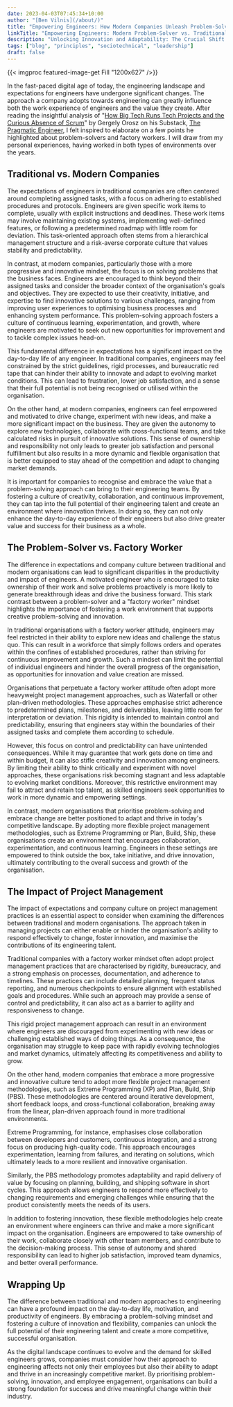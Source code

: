 ```yaml
---
date: 2023-04-03T07:45:34+10:00
author: "[Ben Vilnis](/about/)"
title: "Empowering Engineers: How Modern Companies Unleash Problem-Solvers and Outshine Traditional Factory Worker Mindsets"
linkTitle: "Empowering Engineers: Modern Problem-Solver vs. Traditional Factory Worker"
description: "Unlocking Innovation and Adaptability: The Crucial Shift from Task-Driven to Problem-Solving Approaches in Software Engineering"
tags: ["blog", "principles", "sociotechnical", "leadership"]
draft: false
---
```


<div class="center-text">

  {{< imgproc featured-image-get Fill "1200x627" />}}

  In the fast-paced digital age of today, the engineering landscape and expectations for engineers have undergone significant changes. The approach a company adopts towards engineering can greatly influence both the work experience of engineers and the value they create. After reading the insightful analysis of "[How Big Tech Runs Tech Projects and the Curious Absence of Scrum](https://newsletter.pragmaticengineer.com/p/project-management-in-tech)" by Gergely Orosz on his Substack, [The Pragmatic Engineer](https://newsletter.pragmaticengineer.com/), I felt inspired to elaborate on a few points he highlighted about problem-solvers and factory workers. I will draw from my personal experiences, having worked in both types of environments over the years.

  ## Traditional vs. Modern Companies

  The expectations of engineers in traditional companies are often centered around completing assigned tasks, with a focus on adhering to established procedures and protocols. Engineers are given specific work items to complete, usually with explicit instructions and deadlines. These work items may involve maintaining existing systems, implementing well-defined features, or following a predetermined roadmap with little room for deviation. This task-oriented approach often stems from a hierarchical management structure and a risk-averse corporate culture that values stability and predictability.

  In contrast, at modern companies, particularly those with a more progressive and innovative mindset, the focus is on solving problems that the business faces. Engineers are encouraged to think beyond their assigned tasks and consider the broader context of the organisation's goals and objectives. They are expected to use their creativity, initiative, and expertise to find innovative solutions to various challenges, ranging from improving user experiences to optimising business processes and enhancing system performance. This problem-solving approach fosters a culture of continuous learning, experimentation, and growth, where engineers are motivated to seek out new opportunities for improvement and to tackle complex issues head-on.

  This fundamental difference in expectations has a significant impact on the day-to-day life of any engineer. In traditional companies, engineers may feel constrained by the strict guidelines, rigid processes, and bureaucratic red tape that can hinder their ability to innovate and adapt to evolving market conditions. This can lead to frustration, lower job satisfaction, and a sense that their full potential is not being recognised or utilised within the organisation.

  On the other hand, at modern companies, engineers can feel empowered and motivated to drive change, experiment with new ideas, and make a more significant impact on the business. They are given the autonomy to explore new technologies, collaborate with cross-functional teams, and take calculated risks in pursuit of innovative solutions. This sense of ownership and responsibility not only leads to greater job satisfaction and personal fulfillment but also results in a more dynamic and flexible organisation that is better equipped to stay ahead of the competition and adapt to changing market demands.

  It is important for companies to recognise and embrace the value that a problem-solving approach can bring to their engineering teams. By fostering a culture of creativity, collaboration, and continuous improvement, they can tap into the full potential of their engineering talent and create an environment where innovation thrives. In doing so, they can not only enhance the day-to-day experience of their engineers but also drive greater value and success for their business as a whole.

  ## The Problem-Solver vs. Factory Worker

  The difference in expectations and company culture between traditional and modern organisations can lead to significant disparities in the productivity and impact of engineers. A motivated engineer who is encouraged to take ownership of their work and solve problems proactively is more likely to generate breakthrough ideas and drive the business forward. This stark contrast between a problem-solver and a "factory worker" mindset highlights the importance of fostering a work environment that supports creative problem-solving and innovation.

  In traditional organisations with a factory worker attitude, engineers may feel restricted in their ability to explore new ideas and challenge the status quo. This can result in a workforce that simply follows orders and operates within the confines of established procedures, rather than striving for continuous improvement and growth. Such a mindset can limit the potential of individual engineers and hinder the overall progress of the organisation, as opportunities for innovation and value creation are missed.

  Organisations that perpetuate a factory worker attitude often adopt more heavyweight project management approaches, such as Waterfall or other plan-driven methodologies. These approaches emphasise strict adherence to predetermined plans, milestones, and deliverables, leaving little room for interpretation or deviation. This rigidity is intended to maintain control and predictability, ensuring that engineers stay within the boundaries of their assigned tasks and complete them according to schedule.

  However, this focus on control and predictability can have unintended consequences. While it may guarantee that work gets done on time and within budget, it can also stifle creativity and innovation among engineers. By limiting their ability to think critically and experiment with novel approaches, these organisations risk becoming stagnant and less adaptable to evolving market conditions. Moreover, this restrictive environment may fail to attract and retain top talent, as skilled engineers seek opportunities to work in more dynamic and empowering settings.

  In contrast, modern organisations that prioritise problem-solving and embrace change are better positioned to adapt and thrive in today's competitive landscape. By adopting more flexible project management methodologies, such as Extreme Programming or Plan, Build, Ship, these organisations create an environment that encourages collaboration, experimentation, and continuous learning. Engineers in these settings are empowered to think outside the box, take initiative, and drive innovation, ultimately contributing to the overall success and growth of the organisation.

  ## The Impact of Project Management

  The impact of expectations and company culture on project management practices is an essential aspect to consider when examining the differences between traditional and modern organisations. The approach taken in managing projects can either enable or hinder the organisation's ability to respond effectively to change, foster innovation, and maximise the contributions of its engineering talent.

  Traditional companies with a factory worker mindset often adopt project management practices that are characterised by rigidity, bureaucracy, and a strong emphasis on processes, documentation, and adherence to timelines. These practices can include detailed planning, frequent status reporting, and numerous checkpoints to ensure alignment with established goals and procedures. While such an approach may provide a sense of control and predictability, it can also act as a barrier to agility and responsiveness to change.

  This rigid project management approach can result in an environment where engineers are discouraged from experimenting with new ideas or challenging established ways of doing things. As a consequence, the organisation may struggle to keep pace with rapidly evolving technologies and market dynamics, ultimately affecting its competitiveness and ability to grow.

  On the other hand, modern companies that embrace a more progressive and innovative culture tend to adopt more flexible project management methodologies, such as Extreme Programming (XP) and Plan, Build, Ship (PBS). These methodologies are centered around iterative development, short feedback loops, and cross-functional collaboration, breaking away from the linear, plan-driven approach found in more traditional environments.

  Extreme Programming, for instance, emphasises close collaboration between developers and customers, continuous integration, and a strong focus on producing high-quality code. This approach encourages experimentation, learning from failures, and iterating on solutions, which ultimately leads to a more resilient and innovative organisation.

  Similarly, the PBS methodology promotes adaptability and rapid delivery of value by focusing on planning, building, and shipping software in short cycles. This approach allows engineers to respond more effectively to changing requirements and emerging challenges while ensuring that the product consistently meets the needs of its users.

  In addition to fostering innovation, these flexible methodologies help create an environment where engineers can thrive and make a more significant impact on the organisation. Engineers are empowered to take ownership of their work, collaborate closely with other team members, and contribute to the decision-making process. This sense of autonomy and shared responsibility can lead to higher job satisfaction, improved team dynamics, and better overall performance.

  ## Wrapping Up

  The difference between traditional and modern approaches to engineering can have a profound impact on the day-to-day life, motivation, and productivity of engineers. By embracing a problem-solving mindset and fostering a culture of innovation and flexibility, companies can unlock the full potential of their engineering talent and create a more competitive, successful organisation.

  As the digital landscape continues to evolve and the demand for skilled engineers grows, companies must consider how their approach to engineering affects not only their employees but also their ability to adapt and thrive in an increasingly competitive market. By prioritising problem-solving, innovation, and employee engagement, organisations can build a strong foundation for success and drive meaningful change within their industry.

</div>
